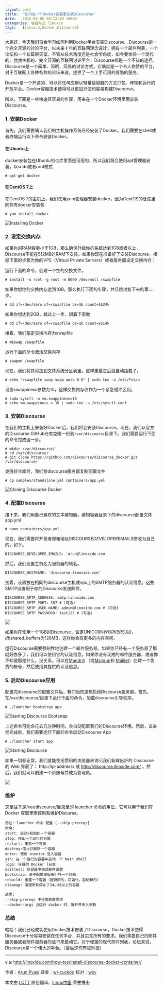 ```yaml
---
layout: post
title:	"如何在一个Docker容器里安装Discourse"
date:	2015-06-06 08:12:00 +0800 
categories:	容器与云 linuxcn 
tags:	[linuxcn,Docker,Discourse]
---
```



大家好，今天我们将会学习如何利用Docker平台安装Discourse。Discourse是一个完全开源的讨论平台，以未来十年的互联网理念设计，拥有一个邮件列表，一个论坛和一个长篇聊天室。不管从技术角度还是社会学角度，如今要体验一个现代的、勃勃生机的、完全开源的互联网讨论平台，Discourse都是一个不错的途径。Discourse是一个简单、简明、简易的讨论方式。它确实是一个令人称赞的平台，对于互联网上各种各样的论坛来说，提供了一个上手可用的很酷的服务。


Docker是一个开源的、可以将任何应用以轻量级容器的方式打包、传输和运行的开放平台。Docker容器技术使得可以更加方便和容易构建Discourse。


所以，下面是一些快速且容易的步骤，用来在一个Docker环境里面安装Discourse。


### 1. 安装Docker


首先，我们需要确认我们的主机操作系统已经安装了Docker。我们需要在shell或者终端运行以下命令安装Docker。


#### 在Ubuntu上


docker安装包在Ubuntu的仓库里面是可用的，所以我们将会使用apt管理器安装，以sudo或者root模式



```
# apt-get docker

```

#### 在CentOS 7上


在CentOS 7的主机上，我们使用yum管理器安装docker，因为CentOS的仓库里同样有docker安装包



```
# yum install docker

```

![Installing Docker](/Asserts/Images/album/201506/05/221558fhw6fzyv7pqc0zp0.png)


### 2. 设定交换内存


如果你的RAM容量小于1GB，那么确保升级你的系统达到1GB或者以上，Discourse不能在512MB的RAM下安装。如果你现在准备好了安装Discourse，根据下面的步骤为你的VPS（Virtual Private Servers）或者服务器设定交换内存：


运行下面的命令，创建一个空的交换文件。



```
# install -o root -g root -m 0600 /dev/null /swapfile

```

如果你想你的交换内存达到1GB，那么执行下面的步骤，并且跳过接下来的第二步。



```
# dd if=/dev/zero of=/swapfile bs=1k count=1024k

```

如果你想达到2GB，跳过上一步，跟着下面做



```
# dd if=/dev/zero of=/swapfile bs=1k count=2014k

```

接着，我们指定交换内存为swapfile



```
# mkswap /swapfile

```

运行下面的命令激活交换内存



```
# swapon /swapfile

```

现在，我们将其添加到文件系统分区表里，这样重启之后就自动挂载了。



```
# echo "/swapfile swap swap auto 0 0" | sudo tee -a /etc/fstab

```

设置swappiness参数为10，这样交换内存仅作为一个紧急缓冲区用。



```
# sudo sysctl -w vm.swappiness=10
# echo vm.swappiness = 10 | sudo tee -a /etc/sysctl.conf

```

### 3. 安装Discourse


在我们的主机上安装好Docker后，我们将会安装Discourse。现在，我们从官方的Discourse GitHub仓库克隆一份到`/var/discourse`目录下。我们需要运行下面的命令完成这一步。



```
# mkdir /var/discourse/
# cd /var/discourse/
# git clone https://github.com/discourse/discourse_docker.git /var/discourse/

```

克隆好仓库后，我们给discourse服务器复制配置文件



```
# cp samples/standalone.yml containers/app.yml

```

![Cloning Discourse Docker](/Asserts/Images/album/201506/05/221559f0kmu5005afjwfta.png)


### 4. 配置Discourse


接下来，我们用自己喜欢的文本编辑器，编辑容器目录下的discourse配置文件app.yml



```
# nano containers/app.yml

```

现在，我们需要将开发者邮箱地址DISCOURSE*DEVELOPER*EMAILS修改为自己的，如下。



```
DISCOURSE_DEVELOPER_EMAILS: 'arun@linoxide.com'

```

然后，我们设置主机名为服务器的域名。



```
DISCOURSE_HOSTNAME: 'discourse.linoxide.com'

```

接着，设置放在相同的discourse主机或vps上的SMTP服务器的认证信息。这些SMTP设置用于你的Discourse发送邮件。



```
DISCOURSE_SMTP_ADDRESS: smtp.linoxide.com
DISCOURSE_SMTP_PORT: 587 # (可选)
DISCOURSE_SMTP_USER_NAME: admin@linoxide.com # (可选)
DISCOURSE_SMTP_PASSWORD: test123 # (可选)

```

![](/Asserts/Images/album/201506/05/221600xjvjcc3e4c2e882m.png)


如果你在使用一个1GB的Discourse，设定UNICORN*WORKERS为2，db*shared\_buffers为128MB，这样你会有更多的内存空间。


运行Discourse需要强制性地创建一个邮件服务器。如果你已经有一个服务器了那就好办多了，我们可以使用它的认证信息。如果你没有现成的邮件服务器，或者你不知道那是什么。没关系，可以在[Mandrill](https://mandrillapp.com/) （或[Mailgun](http://www.mailgun.com/)和 [Mailjet](https://www.mailjet.com/pricing)）创建一个免费的帐号，然后使用其提供的认证信息。


### 5. 启动Discourse应用


配置完discourse的配置文件后，我们当然是想启动Discourse服务器。首先，在/var/discourse/目录下运行下面的命令，加载discourse引导程序。



```
# ./launcher bootstrap app

```

![Starting Discourse Bootstrap](/Asserts/Images/album/201506/05/221602dfowaawk37lmad7o.png)


上述命令可能会花去几分钟时间，会自动配置我们的Discourse环境。然后，该进程完成后，我们需要运行下面的命令启动Discourse App



```
# ./launcher start app

```

![Starting Discourse](/Asserts/Images/album/201506/05/221603wo6lgi77ikobouen.png)


如果一切都正常，我们就能使用惯用的浏览器来访问我们新鲜出炉的 Discourse 的 Web 界面了： http://ip-address/ 或 http://discourse.linoxide.com/ 。然后，我们就可以创建一个新账号并成为管理员。


![](/Asserts/Images/album/201506/05/221604onvrvz77urzujrvq.png)


### 维护


这里往下是/var/discourse/目录里的 launcher 命令的用法，它可以用于我们在Docker 容器里面控制和维护Disourse。



```
用法: launcher 命令 配置 [--skip-prereqs]
命令:
start: 启动/初始化一个容器
stop: 停止一个运行的容器
restart: 重启一个容器
destroy:停止并删除一个容器
enter: 使用 nsenter 进入容器
ssh: 在一个运行的容器中启动一个 bash shell
logs: 容器的 Docker l日志
mailtest: 在容器中测试邮件设置
bootstrap: 基于配置模版来引导一个容器
rebuild: 重建一个容器（摧毁旧的，初始化，启动新的）
cleanup: 清理所有停止了24小时以上的容器

选项:
--skip-prereqs 不检查前置需求
--docker-args 当运行 docker 时，展开并传入参数

```

### 总结


哈哈！我们已经成功使用Docker技术安装了Discourse。Docker技术使得Discourse十分容易安装在任何平台，并且包含所有的要求。我们需要自己的邮件服务器或者邮件服务器的证书来启动它。对于便捷的现代邮件列表，论坛来说，Discourse是一个伟大的平台。（最后这句有些别扭）




---


via: <http://linoxide.com/how-tos/install-discourse-docker-container/>


作者：[Arun Pyasi](http://linoxide.com/author/arunp/) 译者：[wi-cuckoo](https://github.com/wi-cuckoo) 校对：[wxy](https://github.com/wxy)


本文由 [LCTT](https://github.com/LCTT/TranslateProject) 原创翻译，[Linux中国](http://linux.cn/) 荣誉推出
